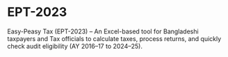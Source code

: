 # EPT-2023
Easy-Peasy Tax (EPT-2023) – An Excel-based tool for Bangladeshi taxpayers and Tax officials to calculate taxes, process returns, and quickly check audit eligibility (AY 2016–17 to 2024–25).

